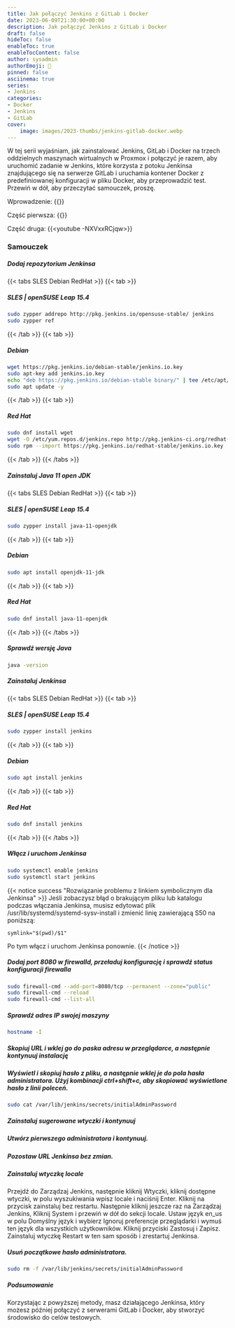 ```yaml
---
title: Jak połączyć Jenkins z GitLab i Docker
date: 2023-06-09T21:30:00+00:00
description: Jak połączyć Jenkins z GitLab i Docker
draft: false
hideToc: false
enableToc: true
enableTocContent: false
author: sysadmin
authorEmoji: 🐧
pinned: false
asciinema: true
series:
- Jenkins
categories:
- Docker
- Jenkins
- GitLab
cover:
    image: images/2023-thumbs/jenkins-gitlab-docker.webp
---
```

W tej serii wyjaśniam, jak zainstalować Jenkins, GitLab i Docker na trzech oddzielnych maszynach wirtualnych w Proxmox i połączyć je razem, aby uruchomić zadanie w Jenkins, które korzysta z potoku Jenkinsa znajdującego się na serwerze GitLab i uruchamia kontener Docker z predefiniowanej konfiguracji w pliku Docker, aby przeprowadzić test. Przewiń w dół, aby przeczytać samouczek, proszę.

Wprowadzenie:
{{<youtube QoP3Pc8rvCk>}}

Część pierwsza:
{{<youtube ajMuYQML4fo>}}

Część druga:
{{<youtube -NXVxxRCjqw>}}

### Samouczek

##### Dodaj repozytorium Jenkinsa

{{< tabs SLES Debian RedHat >}}
  {{< tab >}}
  ##### SLES | openSUSE Leap 15.4
  ```bash
  sudo zypper addrepo http://pkg.jenkins.io/opensuse-stable/ jenkins
  sudo zypper ref
  ```  
  {{< /tab >}}
  {{< tab >}}
  ##### Debian
  ```bash
  wget https://pkg.jenkins.io/debian-stable/jenkins.io.key
  sudo apt-key add jenkins.io.key
  echo "deb https://pkg.jenkins.io/debian-stable binary/" | tee /etc/apt/sources.list.d/jenkins.list
  sudo apt update -y
  ```
  {{< /tab >}}
  {{< tab >}}
  ##### Red Hat
  ```bash
  sudo dnf install wget
  wget -O /etc/yum.repos.d/jenkins.repo http://pkg.jenkins-ci.org/redhat-stable/jenkins.repo
  sudo rpm --import https://pkg.jenkins.io/redhat-stable/jenkins.io.key
  ```
  {{< /tab >}}
{{< /tabs >}}

##### Zainstaluj Java 11 open JDK

{{< tabs SLES Debian RedHat >}}
  {{< tab >}}
  ##### SLES | openSUSE Leap 15.4
  ```bash
  sudo zypper install java-11-openjdk
  ```  
  {{< /tab >}}
  {{< tab >}}
  ##### Debian
  ```bash
  sudo apt install openjdk-11-jdk
  ```
  {{< /tab >}}
  {{< tab >}}
  ##### Red Hat
  ```bash
  sudo dnf install java-11-openjdk
  ```
  {{< /tab >}}
{{< /tabs >}}

##### Sprawdź wersję Java

```bash
java -version
```

##### Zainstaluj Jenkinsa

{{< tabs SLES Debian RedHat >}}
  {{< tab >}}
  ##### SLES | openSUSE Leap 15.4
  ```bash
  sudo zypper install jenkins
  ```  
  {{< /tab >}}
  {{< tab >}}
  ##### Debian
  ```bash
  sudo apt install jenkins
  ```
  {{< /tab >}}
  {{< tab >}}
  ##### Red Hat
  ```bash
  sudo dnf install jenkins
  ```
  {{< /tab >}}
{{< /tabs >}}

##### Włącz i uruchom Jenkinsa

```bash
sudo systemctl enable jenkins
sudo systemctl start jenkins
```

{{< notice success "Rozwiązanie problemu z linkiem symbolicznym dla Jenkinsa" >}}
Jeśli zobaczysz błąd o brakującym pliku lub katalogu podczas włączania Jenkinsa, musisz edytować plik /usr/lib/systemd/systemd-sysv-install i zmienić linię zawierającą S50 na poniższą:
```
symlink="$(pwd)/$1"
```
Po tym włącz i uruchom Jenkinsa ponownie.
{{< /notice >}}

##### Dodaj port 8080 w firewalld, przeładuj konfigurację i sprawdź status konfiguracji firewalla

```bash
sudo firewall-cmd --add-port=8080/tcp --permanent --zone="public"
sudo firewall-cmd --reload
sudo firewall-cmd --list-all
```

##### Sprawdź adres IP swojej maszyny

```bash
hostname -I
```

##### Skopiuj URL i wklej go do paska adresu w przeglądarce, a następnie kontynuuj instalację

##### Wyświetl i skopiuj hasło z pliku, a następnie wklej je do pola hasła administratora. Użyj kombinacji ctrl+shift+c, aby skopiować wyświetlone hasło z linii poleceń.

```bash
sudo cat /var/lib/jenkins/secrets/initialAdminPassword
```

##### Zainstaluj sugerowane wtyczki i kontynuuj

##### Utwórz pierwszego administratora i kontynuuj.

##### Pozostaw URL Jenkinsa bez zmian.

##### Zainstaluj wtyczkę locale

Przejdź do Zarządzaj Jenkins, następnie kliknij Wtyczki, kliknij dostępne wtyczki, w polu wyszukiwania wpisz locale i naciśnij Enter. Kliknij na przycisk zainstaluj bez restartu. Następnie kliknij jeszcze raz na Zarządzaj Jenkins, Kliknij System i przewiń w dół do sekcji locale. Ustaw język en_us w polu Domyślny język i wybierz Ignoruj preferencje przeglądarki i wymuś ten język dla wszystkich użytkowników. Kliknij przyciski Zastosuj i Zapisz. Zainstaluj wtyczkę Restart w ten sam sposób i zrestartuj Jenkinsa.

##### Usuń początkowe hasło administratora.

```bash
sudo rm -f /var/lib/jenkins/secrets/initialAdminPassword
```

##### Podsumowanie

Korzystając z powyższej metody, masz działającego Jenkinsa, który możesz później połączyć z serwerami GitLab i Docker, aby stworzyć środowisko do celów testowych.